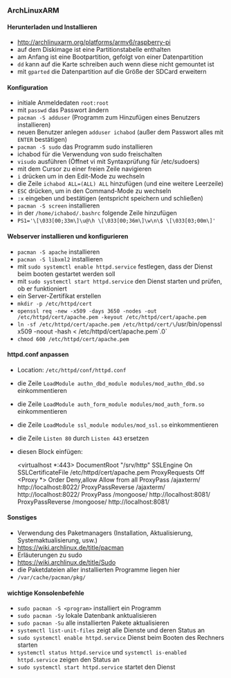 ### ArchLinuxARM

#### Herunterladen und Installieren

- http://archlinuxarm.org/platforms/armv6/raspberry-pi
- auf dem Diskimage ist eine Partitionstabelle enthalten
 - am Anfang ist eine Bootpartition, gefolgt von einer Datenpartition
- `dd` kann auf die Karte schreiben auch wenn diese nicht gemountet ist
- mit `gparted` die Datenpartition auf die Größe der SDCard erweitern

#### Konfiguration

- initiale Anmeldedaten `root:root`
- mit `passwd` das Passwort ändern
- `pacman -S adduser` (Programm zum Hinzufügen eines Benutzers installieren)
- neuen Benutzer anlegen `adduser ichabod` (außer dem Passwort alles mit `ENTER` bestätigen)
- `pacman -S sudo` das Programm sudo installieren
- ichabod für die Verwendung von sudo freischalten
 - `visudo` ausführen (Öffnet vi mit Syntaxprüfung für /etc/sudoers)
 - mit dem Cursor zu einer freien Zeile navigieren
 - `i` drücken um in den Edit-Mode zu wechseln
 - die Zeile `ichabod ALL=(ALL) ALL` hinzufügen (und eine weitere Leerzeile)
 - `ESC` drücken, um in den Command-Mode zu wechseln
 - `:x` eingeben und bestätigen (entspricht speichern und schließen)
- `pacman -S screen` installieren
- in der `/home/ichabod/.bashrc` folgende Zeile hinzufügen
 - `PS1='\[\033[00;33m\]\u@\h \[\033[00;36m\]\w\n\$ \[\033[03;00m\]'`

#### Webserver installieren und konfigurieren

- `pacman -S apache` installieren
- `pacman -S libxml2` installieren
- mit `sudo systemctl enable httpd.service` festlegen, dass der Dienst beim booten gestartet werden soll
- mit `sudo systemctl start httpd.service` den Dienst starten und prüfen, ob er funktioniert
- ein Server-Zertifikat erstellen
 - `mkdir -p /etc/httpd/cert`
 - `openssl req -new -x509 -days 3650 -nodes -out /etc/httpd/cert/apache.pem -keyout /etc/httpd/cert/apache.pem`
 - `ln -sf /etc/httpd/cert/apache.pem /etc/httpd/cert/\`/usr/bin/openssl x509 -noout -hash < /etc/httpd/cert/apache.pem\`.0`
 - `chmod 600 /etc/httpd/cert/apache.pem`

#### httpd.conf anpassen

- Location: `/etc/httpd/conf/httpd.conf`
- die Zeile `LoadModule authn_dbd_module modules/mod_authn_dbd.so` einkommentieren
- die Zeile `LoadModule auth_form_module modules/mod_auth_form.so` einkommentieren
- die Zeile `LoadModule ssl_module modules/mod_ssl.so` einkommentieren
- die Zeile `Listen 80` durch `Listen 443` ersetzen
- diesen Block einfügen:

    <virtualhost *:443>
            DocumentRoot "/srv/http"
            SSLEngine On
            SSLCertificateFile /etc/httpd/cert/apache.pem
            ProxyRequests Off
            <Proxy *>
                    Order Deny,allow
                    Allow from all
            </Proxy>
            ProxyPass /ajaxterm/ http://localhost:8022/
            ProxyPassReverse /ajaxterm/ http://localhost:8022/
            ProxyPass /mongoose/ http://localhost:8081/
            ProxyPassReverse /mongoose/ http://localhost:8081/
    </virtualhost>

#### Sonstiges

- Verwendung des Paketmanagers (Installation, Aktualisierung, Systemaktualisierung, usw.)
 - https://wiki.archlinux.de/title/pacman
- Erläuterungen zu sudo
 - https://wiki.archlinux.de/title/Sudo
- die Paketdateien aller installierten Programme liegen hier
 - `/var/cache/pacman/pkg/`

#### wichtige Konsolenbefehle

- `sudo pacman -S <program>` installiert ein Programm
- `sudo pacman -Sy` lokale Datenbank anktualisieren
- `sudo pacman -Su` alle installierten Pakete aktualisieren
- `systemctl list-unit-files` zeigt alle Dienste und deren Status an
- `sudo systemctl enable httpd.service` Dienst beim Booten des Rechners starten
- `systemctl status httpd.service` und `systemctl is-enabled httpd.service` zeigen den Status an
- `sudo systemctl start httpd.service` startet den Dienst
